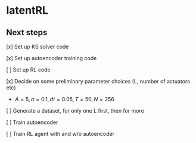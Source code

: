# latentRL

## Next steps

[x] Set up KS solver code

[x] Set up autoencoder training code 

[ ] Set up RL code

[x] Decide on some preliminary parameter choices (L, number of actuators etc)
 - $A=5, \sigma=0.1, dt=0.05, T=50, N =256$

[ ] Generate a dataset, for only one L first, then for more

[ ] Train autoencoder

[ ] Train RL agent with and w/o autoencoder

